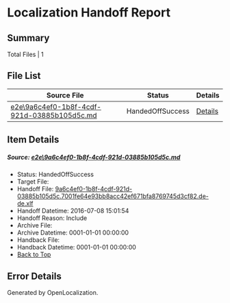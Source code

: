 # <a name='report-top'></a> Localization Handoff Report

## Summary
 Total Files | 1

## File List
 Source File | Status | Details 
 ----------- | ------ | ------- 
 [e2e\9a6c4ef0-1b8f-4cdf-921d-03885b105d5c.md](https://github.com/OpenLocalizationTestOrg/oltest/blob/1d81586e0937e27e8d6c9f0548f56a1914f4b740/e2e/9a6c4ef0-1b8f-4cdf-921d-03885b105d5c.md) | HandedOffSuccess | [Details](#b92223c7b110681850b69d8c16571ef18390df6d1)

## Item Details
##### <a name='b92223c7b110681850b69d8c16571ef18390df6d1'></a> Source: [e2e\9a6c4ef0-1b8f-4cdf-921d-03885b105d5c.md](https://github.com/OpenLocalizationTestOrg/oltest/blob/1d81586e0937e27e8d6c9f0548f56a1914f4b740/e2e/9a6c4ef0-1b8f-4cdf-921d-03885b105d5c.md)
* Status: HandedOffSuccess
* Target File: 
* Handoff File: [9a6c4ef0-1b8f-4cdf-921d-03885b105d5c.7001fe64e93bb8acc42ef671bfa8769745d3cf82.de-de.xlf](https://github.com/OpenLocalizationTestOrg/olhandoff-e2e/blob/89c374b38b2659259a6ad5611b9d3023b0c4a319/ol-handoff/OpenLocalizationTestOrg/oltest-dede-fly/ci/ht/9a6c4ef0-1b8f-4cdf-921d-03885b105d5c.7001fe64e93bb8acc42ef671bfa8769745d3cf82.de-de.xlf)
* Handoff Datetime: 2016-07-08 15:01:54
* Handoff Reason: Include
* Archive File: 
* Archive Datetime: 0001-01-01 00:00:00
* Handback File: 
* Handback Datetime: 0001-01-01 00:00:00
* [Back to Top](#report-top)


## Error Details

Generated by OpenLocalization.
